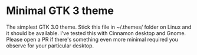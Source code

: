 # Minimal GTK 3 theme

The simplest GTK 3.0 theme. Stick this file in ~/.themes/ folder on Linux and it should be available. I've tested this with Cinnamon desktop and Gnome. Please open a PR if there's something even more minimal required you observe for your particular desktop.
